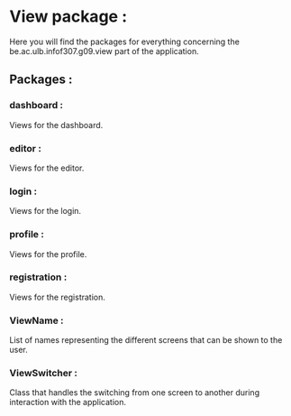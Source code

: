 # View package :

Here you will find the packages for everything concerning the be.ac.ulb.infof307.g09.view part of the application.

## Packages :
### dashboard :
<p>
Views for the dashboard.
</p>

### editor :
<p>
Views for the editor.
</p>

### login :
<p>
Views for the login.
</p>

### profile :
<p>
Views for the profile.
</p>

### registration :
<p>
Views for the registration.
</p>

### ViewName :
<p>
List of names representing the different screens that can be shown to the user.
</p>

### ViewSwitcher :
<p>
Class that handles the switching from one screen to another during interaction with the application.
</p>

